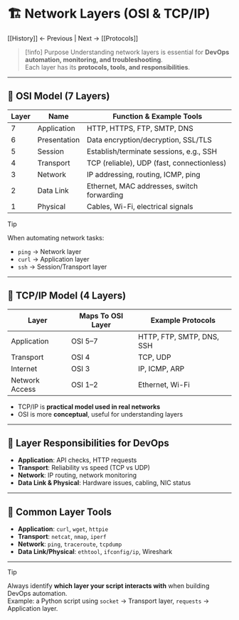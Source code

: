 # 🏗 Network Layers (OSI & TCP/IP)

[[History]] ← Previous | Next → [[Protocols]]

> [!info] Purpose
Understanding network layers is essential for **DevOps automation, monitoring, and troubleshooting**.  
Each layer has its **protocols, tools, and responsibilities**.

---

## 🔹 OSI Model (7 Layers)
| Layer | Name                | Function & Example Tools                     |
|-------|-------------------|--------------------------------------------|
| 7     | Application        | HTTP, HTTPS, FTP, SMTP, DNS                |
| 6     | Presentation       | Data encryption/decryption, SSL/TLS        |
| 5     | Session            | Establish/terminate sessions, e.g., SSH    |
| 4     | Transport          | TCP (reliable), UDP (fast, connectionless) |
| 3     | Network            | IP addressing, routing, ICMP, ping         |
| 2     | Data Link          | Ethernet, MAC addresses, switch forwarding |
| 1     | Physical           | Cables, Wi-Fi, electrical signals          |

> [!tip]
When automating network tasks:  
- `ping` → Network layer  
- `curl` → Application layer  
- `ssh` → Session/Transport layer  

---

## 🔹 TCP/IP Model (4 Layers)
| Layer        | Maps To OSI Layer | Example Protocols                   |
|-------------|-----------------|-----------------------------------|
| Application | OSI 5–7         | HTTP, FTP, SMTP, DNS, SSH          |
| Transport   | OSI 4           | TCP, UDP                           |
| Internet    | OSI 3           | IP, ICMP, ARP                      |
| Network Access | OSI 1–2       | Ethernet, Wi-Fi                     |

- TCP/IP is **practical model used in real networks**  
- OSI is more **conceptual**, useful for understanding layers  

---

## 🔹 Layer Responsibilities for DevOps
- **Application**: API checks, HTTP requests  
- **Transport**: Reliability vs speed (TCP vs UDP)  
- **Network**: IP routing, network monitoring  
- **Data Link & Physical**: Hardware issues, cabling, NIC status  

---

## 🔹 Common Layer Tools
- **Application**: `curl`, `wget`, `httpie`  
- **Transport**: `netcat`, `nmap`, `iperf`  
- **Network**: `ping`, `traceroute`, `tcpdump`  
- **Data Link/Physical**: `ethtool`, `ifconfig/ip`, Wireshark  

---

> [!tip]
Always identify **which layer your script interacts with** when building DevOps automation.  
Example: a Python script using `socket` → Transport layer, `requests` → Application layer.